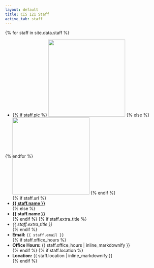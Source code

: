 ```yaml
---
layout: default
title: CIS 121 Staff
active_tab: staff
---
```


<div class="container-fluid">
  <div class="row">
  {% for staff in site.data.staff %}
      <div class="col-lg-4 col-md-6 col-xs-12" style="margin-bottom: 20px; height: 350px;">
        <ul class="list-unstyled">
          <li>
            {% if staff.pic %}
              <img src="assets/img/staff/{{ staff.pic }}" class="img-circle" style="height: 100%; width: 100%; max-height: 250px; max-width: 250px">
            {% else %}
              <img src="assets/img/kermit.png" class="img-circle" style="height: 100%; width: 100%; max-height: 250px; max-width: 250px">
            {% endif %}
          </li>
          {% if staff.url %}
            <li><b><a href="{{ staff.url }}">{{ staff.name }}</a></b></li>
          {% else %}
            <li><b>{{ staff.name }}</b></li>
          {% endif %}
          {% if staff.extra_title %}<li><em>{{ staff.extra_title }}</em></li>{% endif %}
          <li><b>Email:</b> <code>{{ staff.email }}</code></li>
       	  {% if staff.office_hours %}<li><b>Office Hours:</b> {{ staff.office_hours | inline_markdownify }}</li>{% endif %}
          {% if staff.location %}<li><b>Location:</b> {{ staff.location | inline_markdownify }}</li>{% endif %}
        </ul>
      </div>
    {% endfor %}
  </div>
</div>
